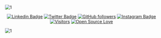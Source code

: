 ![1](https://github.com/sivi922/sivi922/blob/main/assets/Hi%20there.gif?raw=true)

<div align="center">

[![Linkedin Badge](https://img.shields.io/badge/-Silvio%20Marquez-blue?style=social&logo=Linkedin&logoColor=blue&link=https://www.linkedin.com/in/https://www.linkedin.com/in/silviomarquez-dev/)](https://www.linkedin.com/in/silviomarquez-dev/) [![Twitter Badge](http://img.shields.io/badge/-@SilvioMarqzOk-1ca0f1?style=social&logo=twitter&logoColor=blue&link=https://twitter.com/SilvioMarqzOk)](https://twitter.com/SilvioMarqzOk) [![GitHub followers](https://img.shields.io/github/followers/sivi922?label=Follow&style=social)](https://github.com/sivi922/?tab=follow)
[![Instagram Badge](https://img.shields.io/badge/-silviomarqz-blue?style=social&logo=Instagram&link=https://www.instagram.com/silviomarqz/)](https://www.instagram.com/silviomarqz/) [![Visitors](https://visitor-badge.glitch.me/badge?page_id=sivi922.visitor-badge)](https://github.com/sivi922) [![Open Source Love](https://badges.frapsoft.com/os/v2/open-source.svg?v=103)](https://github.com/sivi922)

 </div>

![1](https://github.com/sivi922/sivi922/blob/main/assets/carbon.png)
